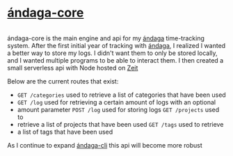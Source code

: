 # [ándaga-core](https://github.com/ckipp01/andaga-core)

```scala mdoc:percentages:andaga-core
```

ándaga-core is the main engine and api for my [ándaga](andaga.html) time-tracking
system. After the first initial year of tracking with [ándaga](andaga.html), I
realized I wanted a better way to store my logs.  I didn't want them to only be
stored locally, and I wanted multiple programs to be able to interact them. I
then created a small serverless api with Node hosted on [Zeit](https://zeit.co)

Below are the current routes that exist:

 - `GET /categories` used to retrieve a list of categories that have been used
 - `GET /log` used for retrieving a certain amount of logs with an optional
 - amount parameter `POST /log` used for storing logs `GET /projects` used to
 - retrieve a list of projects that have been used `GET /tags` used to retrieve
 - a list of tags that have been used

As I continue to expand [ándaga-cli](andaga-cli.html) this api will become more
robust

```scala mdoc:tags:andaga-core
```
